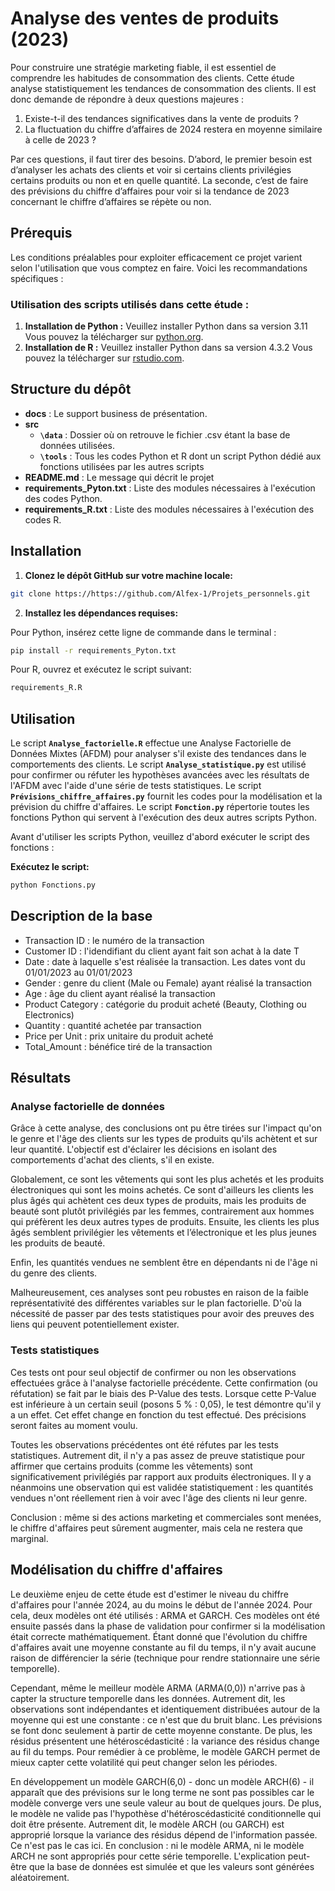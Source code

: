 # Analyse des ventes de produits (2023)

Pour construire une stratégie marketing fiable, il est essentiel de comprendre les habitudes de consommation des clients. Cette étude analyse statistiquement les tendances de consommation des clients. Il est donc demande de répondre à deux questions majeures :

1. Existe-t-il des tendances significatives dans la vente de produits ?
2. La fluctuation du chiffre d’affaires de 2024 restera en moyenne similaire à celle de 2023 ?

Par ces questions, il faut tirer des besoins. D’abord, le premier besoin est d’analyser les achats des clients et voir si certains clients privilégies certains produits ou non et en quelle quantité. La seconde, c’est de faire des prévisions du chiffre d’affaires pour voir si la tendance de 2023 concernant le chiffre d’affaires se répète ou non.


## Prérequis
Les conditions préalables pour exploiter efficacement ce projet varient selon l'utilisation que vous comptez en faire. Voici les recommandations spécifiques :

### Utilisation des scripts utilisés dans cette étude :

1. **Installation de Python :** Veuillez installer Python dans sa version 3.11 Vous pouvez la télécharger  sur [python.org](https://www.python.org/).
1. **Installation de R :** Veuillez installer Python dans sa version 4.3.2 Vous pouvez la télécharger  sur [rstudio.com](https://cran.rstudio.com/bin/windows//base/old/).

   
## Structure du dépôt 

- __docs__ : Le support business de présentation.      
- __src__     
    - **`\data`** : Dossier où on retrouve le fichier .csv étant la base de données utilisées.      
    - **`\tools`** : Tous les codes Python et R dont un script Python dédié aux fonctions utilisées par les autres scripts       
- __README.md__ : Le message qui décrit le projet         
- __requirements_Pyton.txt__ : Liste des modules nécessaires à l'exécution des codes Python.  
- __requirements_R.txt__ : Liste des modules nécessaires à l'exécution des codes R.      

## Installation

1. **Clonez le dépôt GitHub sur votre machine locale:** 
```bash
git clone https://https://github.com/Alfex-1/Projets_personnels.git
```

2. **Installez les dépendances requises:**

Pour Python, insérez cette ligne de commande dans le terminal :
```bash
pip install -r requirements_Pyton.txt
```
Pour R, ouvrez et exécutez le script suivant:
```bash
requirements_R.R
```

## Utilisation

Le script **`Analyse_factorielle.R`** effectue une Analyse Factorielle de Données Mixtes (AFDM) pour analyser s'il existe des tendances dans le comportements des clients.
Le script **`Analyse_statistique.py`** est utilisé pour confirmer ou réfuter les hypothèses avancées avec les résultats de l'AFDM avec l'aide d'une série de tests statistiques.
Le script **`Prévisions_chiffre_affaires.py`** fournit les codes pour la modélisation et la prévision du chiffre d'affaires.
Le script **`Fonction.py`** répertorie toutes les fonctions Python qui servent à l'exécution des deux autres scripts Python.

Avant d'utiliser les scripts Python, veuillez d'abord exécuter le script des fonctions :

**Exécutez le script:** 
```bash
python Fonctions.py  
```

## Description de la base

- Transaction ID : le numéro de la transaction
- Customer ID : l'idendifiant du client ayant fait son achat à la date T
- Date : date à laquelle s'est réalisée la transaction. Les dates vont du 01/01/2023 au 01/01/2023
- Gender : genre du client (Male ou Female) ayant réalisé la transaction
- Age : âge du client ayant réalisé la transaction
- Product Category : catégorie du produit acheté (Beauty, Clothing ou Electronics)
- Quantity : quantité achetée par transaction
- Price per Unit : prix unitaire du produit acheté
- Total_Amount : bénéfice tiré de la transaction

## Résultats

### Analyse factorielle de données 

Grâce à cette analyse, des conclusions ont pu être tirées sur l'impact qu'on le genre et l'âge des clients sur les types de produits qu'ils achètent et sur leur quantité.
L'objectif est d'éclairer les décisions en isolant des comportements d'achat des clients, s'il en existe.

Globalement, ce sont les vêtements qui sont les plus achetés et les produits électroniques qui sont les moins achetés. Ce sont d'ailleurs les clients les plus âgés qui achètent ces deux types de produits, mais les produits de beauté sont plutôt privilégiés par les femmes, contrairement aux hommes qui préfèrent les deux autres types de produits. Ensuite, les clients les plus âgés semblent privilégier les vêtements et l’électronique et les plus jeunes les produits de beauté.

Enfin, les quantités vendues ne semblent être en dépendants ni de l'âge ni du genre des clients.

Malheureusement, ces analyses sont peu robustes en raison de la faible représentativité des différentes variables sur le plan factorielle. D'où la nécessité de passer par des tests statistiques pour avoir des preuves des liens qui peuvent potentiellement exister.

### Tests statistiques

Ces tests ont pour seul objectif de confirmer ou non les observations effectuées grâce à l'analyse factorielle précédente. Cette confirmation (ou réfutation) se fait par le biais des P-Value des tests. Lorsque cette P-Value est inférieure à un certain seuil (posons 5 % : 0,05), le test démontre qu'il y a un effet. Cet effet change en fonction du test effectué. Des précisions seront faites au moment voulu.

Toutes les observations précédentes ont été réfutes par les tests statistiques. Autrement dit, il n'y a pas assez de preuve statistique pour affirmer que certains produits (comme les vêtements) sont significativement privilégiés par rapport aux produits électroniques.
Il y a néanmoins une observation qui est validée statistiquement : les quantités vendues n'ont réellement rien à voir avec l'âge des clients ni leur genre.

Conclusion : même si des actions marketing et commerciales sont menées, le chiffre d'affaires peut sûrement augmenter, mais cela ne restera que marginal.

## Modélisation du chiffre d'affaires

Le deuxième enjeu de cette étude est d'estimer le niveau du chiffre d'affaires pour l'année 2024, au du moins le début de l'année 2024.
Pour cela, deux modèles ont été utilisés : ARMA et GARCH. Ces modèles ont été ensuite passés dans la phase de validation pour confirmer si la modélisation était correcte mathématiquement.
Étant donné que l'évolution du chiffre d'affaires avait une moyenne constante au fil du temps, il n'y avait aucune raison de différencier la série (technique pour rendre stationnaire une série temporelle).

Cependant, même le meilleur modèle ARMA (ARMA(0,0)) n'arrive pas à capter la structure temporelle dans les données. Autrement dit, les observations sont indépendantes et identiquement distribuées autour de la moyenne qui est une constante : ce n'est que du bruit blanc. Les prévisions se font donc seulement à partir de cette moyenne constante. De plus, les résidus présentent une hétéroscédasticité : la variance des résidus change au fil du temps. Pour remédier à ce problème, le modèle GARCH permet de mieux capter cette volatilité qui peut changer selon les périodes.

En développement un modèle GARCH(6,0) - donc un modèle ARCH(6) - il apparaît que des prévisions sur le long terme ne sont pas possibles car le modèle converge vers une seule valeur au bout de quelques jours. De plus, le modèle ne valide pas l'hypothèse d'hétéroscédasticité conditionnelle qui doit être présente. Autrement dit, le modèle ARCH (ou GARCH) est approprié lorsque la variance des résidus dépend de l'information passée. Ce n'est pas le cas ici.
En conclusion : ni le modèle ARMA, ni le modèle ARCH ne sont appropriés pour cette série temporelle. L'explication peut-être que la base de données est simulée et que les valeurs sont générées aléatoirement.